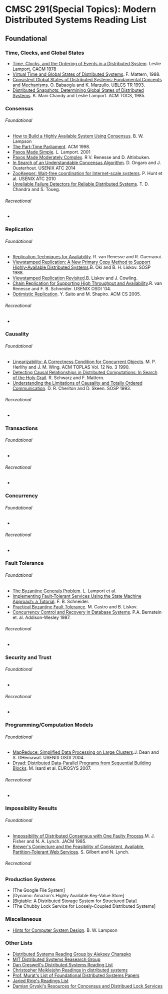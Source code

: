 # CMSC 291(Special Topics): Modern Distributed Systems Reading List

## Foundational 
### Time, Clocks, and Global States
* [Time, Clocks, and the Ordering of Events in a Distributed System](https://lamport.azurewebsites.net/pubs/time-clocks.pdf). Leslie Lamport, CACM 1978
* [Virtual Time and Global States of Distributed Systems](https://pages.cs.wisc.edu/~remzi/Classes/739/Fall2016/Papers/mattern89.pdf). F. Mattern, 1988.
* [Consistent Global States of Distributed Systems: Fundamental Concepts and Mechanisms](https://www.cs.utexas.edu/users/lorenzo/corsi/cs380d/papers/chapt4.pdf). O. Babaoglu and K. Marzullo. UBLCS TR 1993.
* [Distributed Snapshots: Determining Global States of Distributed Systems](https://lamport.azurewebsites.net/pubs/chandy.pdf). K. Mani Chandy and Leslie Lamport. ACM TOCS, 1985. 

 
### Consensus
###### Foundational
* [How to Build a Highly Available System Using Consensus](https://citeseerx.ist.psu.edu/viewdoc/download?doi=10.1.1.61.8330&rep=rep1&type=pdf). B. W. Lampson
* [The Part-Time Parliament](https://lamport.azurewebsites.net/pubs/lamport-paxos.pdf). ACM 1998.
* [Paxos Made Simple](https://lamport.azurewebsites.net/pubs/paxos-simple.pdf). L. Lamport. 2001
* [Paxos Made Moderately Complex](https://www.cs.cornell.edu/courses/cs7412/2011sp/paxos.pdf). R V. Renesse and D. Altinbuken.
* [In Search of an Understandable Concensus Algorithm](https://web.stanford.edu/~ouster/cgi-bin/papers/raft-atc14). D. Ongaro and J. Ousterhout. USENIX ATC 2014
* [ZooKeeper: Wait-free coordination for Internet-scale systems](https://static.usenix.org/event/usenix10/tech/full_papers/Hunt.pdf). P. Hunt et al. USENIX ATC 2010
* [Unreliable Failure Detectors for Reliable Distributed Systems](https://www.cs.utexas.edu/~lorenzo/corsi/cs380d/papers/p225-chandra.pdf). T. D. Chandra and S. Toueg.
###### Recreational
* 

### Replication
###### Foundational
* [Replication Techniques for Availability](https://www.researchgate.net/publication/221029788_Replication_Techniques_for_Availability). R. van Renesse and R. Guerraoui. 
* [Viewstamped Replication: A New Primary Copy Method to Support Highly-Available Distributed Systems](https://pmg.csail.mit.edu/papers/vr.pdf).B. Oki and B. H. Liskov. SOSP 1988.
* [Viewstamped Replication Revisited](https://pmg.csail.mit.edu/papers/vr-revisited.pdf).B. Liskov and J. Cowling.
* [Chain Replication for Supporting High Throughput and Availability](https://www.usenix.org/legacy/event/osdi04/tech/full_papers/renesse/renesse.pdf).R. van Renesse and F. B. Schneider. USENIX OSDI '04. 
* [Optimistic Replication](https://pages.lip6.fr/Marc.Shapiro/papers/Optimistic_Replication_Computing_Surveys_2005-03_cameraready.pdf). Y. Saito and M. Shapiro. ACM CS 2005.

###### Recreational
* 


### Causality
###### Foundational
* [Linearizability: A Correctness Condition for Concurrent Objects](https://cs.brown.edu/~mph/HerlihyW90/p463-herlihy.pdf). M. P. Herlihy and J. M. Wing. ACM TOPLAS Vol. 12 No. 3 1990.
* [Detecting Causal Relationships in Distributed Computations: In Search of the Holy Grail](https://www.vs.inf.ethz.ch/publ/papers/holygrail.pdf). R. Schwarz and F. Mattern. 
* [Understanding the Limitations of Causality and Totally Ordered Communication](https://www.cs.rice.edu/~alc/comp520/papers/Cheriton_Skeen.pdf). D. R. Cheriton and D. Skeen. SOSP 1993.

###### Recreational
*

### Transactions
###### Foundational
*

###### Recreational
*

### Concurrency
###### Foundational
*
###### Recreational
*

### Fault Tolerance
###### Foundational
* [The Byzantine Generals Problem](https://www.cs.cornell.edu/courses/cs614/2004sp/papers/LSP82.pdf). L. Lamport et al. 
* [Implementing Fault-Tolerant Services Using the State Machine Approach: a Tutorial](https://www.cs.cornell.edu/fbs/publications/SMSurvey.pdf). F. B. Schneider.
* [Practical Byzantine Fault Tolerance](https://pmg.csail.mit.edu/papers/osdi99.pdf). M. Castro and B. Liskov. 
* [Concurrency Control and Recovery in Database Systems](https://courses.cs.washington.edu/courses/cse551/09au/papers/CSE550BHG-Ch7.pdf). P.A. Bernstein et. al. Addison-Wesley 1987.
###### Recreational
*


### Security and Trust
###### Foundational
*
###### Recreational
*

### Programming/Computation Models
###### Foundational
* [MapReduce: Simplified Data Processing on Large Clusters](https://static.googleusercontent.com/media/research.google.com/en//archive/mapreduce-osdi04.pdf).J. Dean and S. GHemawat. USENIX OSDI 2004.
* [Dryad: Distributed Data-Parallel Programs from Sequential Building Blocks](https://www.microsoft.com/en-us/research/wp-content/uploads/2007/03/eurosys07.pdf). M. Isard et al. EUROSYS 2007.


###### Recreational
*

### Impossibility Results
###### Foundational
* [Impossibility of Distributed Consensus with One Faulty Process](https://groups.csail.mit.edu/tds/papers/Lynch/jacm85.pdf).M. J. Fisher and N. A. Lynch. JACM 1985.
* [Brewer's Conjecture and the Feasibility of Consistent, Available, Partition-Tolerant Web Services](https://users.ece.cmu.edu/~adrian/731-sp04/readings/GL-cap.pdf). S. Gilbert and N. Lynch.
###### Recreational

### Production Systems
* [The Google File System]
* [Dynamo: Amazon's Highly Available Key-Value Store]
* [Bigtable: A Distributed Storage System for Structured Data]
* [The Chubby Lock Service for Loosely-Coupled Distributed Systems]


### Miscellaneous
* [Hints for Computer System Design](https://www.microsoft.com/en-us/research/wp-content/uploads/2016/02/acrobat-17.pdf). B. W. Lampson

### Other Lists
* [Distributed Systems Reading Group by Aleksey Charapko](http://charap.co/category/reading-group/)
* [MIT Distributed Systems Reasearch Group](http://dsrg.pdos.csail.mit.edu/papers/)
* [Dan Creswell's Distributed Systems Reading List](https://dancres.github.io/Pages/)
* [Christopher Meiklejohn Readings in distributed systems](http://christophermeiklejohn.com/distributed/systems/2013/07/12/readings-in-distributed-systems.html)
* [Prof. Murat's List of Foundational Distributed Systems Papers](https://muratbuffalo.blogspot.com/2021/02/foundational-distributed-systems-papers.html) 
* [Jaried Ririe's Readings List](https://backendology.com/2018/09/10/distributed-systems-course-reading-list/)
* [Damian Gryski's Resources for Concensus and Distribued Lock Services](https://github.com/dgryski/awesome-consensus)
